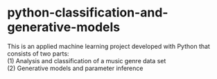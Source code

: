 # python-classification-and-generative-models  
This is an applied machine learning project developed with Python that consists of two parts:  
(1) Analysis and classification of a music genre data set  
(2) Generative models and parameter inference  

